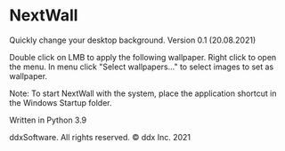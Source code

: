 <h1>NextWall</h1>
Quickly change your desktop background.
Version 0.1 (20.08.2021)

Double click on LMB to apply the following wallpaper.
Right click to open the menu.
In menu click "Select wallpapers..." to select images to set as wallpaper. 

Note:
To start NextWall with the system, place the application shortcut in the Windows Startup folder.

Written in Python 3.9

ddxSoftware. All rights reserved.
© ddx Inc. 2021
